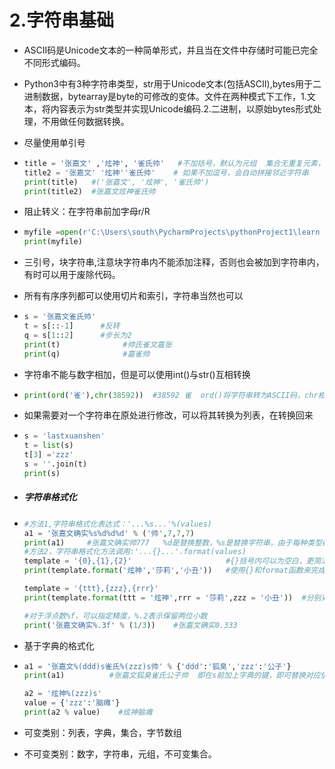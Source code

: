 # 2.字符串基础

- ASCII码是Unicode文本的一种简单形式，并且当在文件中存储时可能已完全不同形式编码。

- Python3中有3种字符串类型，str用于Unicode文本(包括ASCII),bytes用于二进制数据，bytearray是byte的可修改的变体。文件在两种模式下工作，1.文本，将内容表示为str类型并实现Unicode编码.2.二进制，以原始bytes形式处理，不用做任何数据转换。

- 尽量使用单引号

- ```python
  title = '张嘉文' ,'炫神', '雀氏帅'   #不加括号，默认为元组  集合无重复元素，元组不能修改
  title2 = '张嘉文' '炫神''雀氏帅'    # 如果不加逗号，会自动拼接邻近字符串
  print(title)   #('张嘉文', '炫神', '雀氏帅')
  print(title2)  #张嘉文炫神雀氏帅
  ```

- 阻止转义：在字符串前加字母r/R

- ```python
  myfile =open(r'C:\Users\south\PycharmProjects\pythonProject1\learn by myself\tt.txt').read()   #如果不加r，\t会被误以为制表符
  print(myfile)
  ```

- 三引号，块字符串,注意块字符串内不能添加注释，否则也会被加到字符串内，有时可以用于废除代码。

- 所有有序序列都可以使用切片和索引，字符串当然也可以

- ```python
  s = '张嘉文雀氏帅'
  t = s[::-1]      #反转
  q = s[1::2]      #步长为2
  print(t)              #帅氏雀文嘉张 
  print(q)              #嘉雀帅
  ```

- 字符串不能与数字相加，但是可以使用int()与str()互相转换

- ```python
  print(ord('雀'),chr(38592))  #38592 雀  ord()将字符串转为ASCII码，chr相反
  ```

- 如果需要对一个字符串在原处进行修改，可以将其转换为列表，在转换回来

- ```python
  s = 'lastxuanshen'
  t = list(s)
  t[3] ='zzz'
  s = ''.join(t)   
  print(s)
  ```

- ##### 字符串格式化

- ```python
  #方法1,字符串格式化表达式：'...%s...'%(values)
  a1 = '张嘉文确实%s%d%d%d' % ('帅',7,7,7)
  print(a1)     #张嘉文确实帅777   %d是替换整数，%s是替换字符串，由于每种类型都可以替换为                                字符串，所以通常%s就够用
  #方法2，字符串格式化方法调用:'...{}...'.format(values)
  template = '{0},{1},{2}'                     #{}括号内可以为空白，更简洁
  print(template.format('炫神','莎莉','小丑'))   #使用{}和format函数来完成格式化
  
  template = '{ttt},{zzz},{rrr}'
  print(template.format(ttt = '炫神',rrr = '莎莉',zzz = '小丑'))  #分别对应输出
  
  #对于浮点数%f，可以指定精度，%.2表示保留两位小数
  print('张嘉文确实%.3f' % (1/3))    #张嘉文确实0.333
  ```

- 基于字典的格式化

- ```python
  a1 = '张嘉文%(ddd)s雀氏%(zzz)s帅' % {'ddd':'狐臭','zzz':'公子'}
  print(a1)          #张嘉文狐臭雀氏公子帅  即在s前加上字典的键，即可替换对应值
  
  a2 = '炫神%(zzz)s'
  value = {'zzz':'脑瘫'}
  print(a2 % value)    #炫神脑瘫
  ```

- 可变类别：列表，字典，集合，字节数组

- 不可变类别：数字，字符串，元组，不可变集合。

